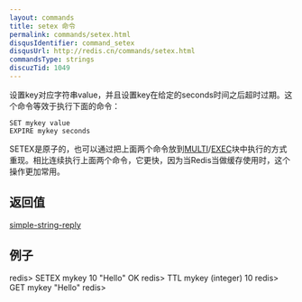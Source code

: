 ```yaml
---
layout: commands
title: setex 命令
permalink: commands/setex.html
disqusIdentifier: command_setex
disqusUrl: http://redis.cn/commands/setex.html
commandsType: strings
discuzTid: 1049
---
```


设置key对应字符串value，并且设置key在给定的seconds时间之后超时过期。这个命令等效于执行下面的命令：

	SET mykey value
	EXPIRE mykey seconds

SETEX是原子的，也可以通过把上面两个命令放到[MULTI](/commands/multi.html)/[EXEC](/commands/exec.html)块中执行的方式重现。相比连续执行上面两个命令，它更快，因为当Redis当做缓存使用时，这个操作更加常用。

## 返回值 ##

[simple-string-reply](/topics/protocol.html#simple-string-reply)

## 例子 ##

redis> SETEX mykey 10 "Hello"
OK
redis> TTL mykey
(integer) 10
redis> GET mykey
"Hello"
redis> 
